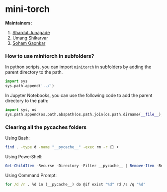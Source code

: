 # mini-torch

**Maintainers:**
1. [Shardul Junagade](https://github.com/ShardulJunagade)
2. [Umang Shikarvar](https://github.com/Umang-Shikarvar)
3. [Soham Gaonkar](https://github.com/Soham-Gaonkar)



### How to use minitorch in subfolders?
In python scripts, you can import `minitorch` in subfolders by adding the parent directory to the path.
```python
import sys
sys.path.append('../')
```

In Jupyter Notebooks, you can use the following code to add the parent directory to the path:
```python
import sys, os
sys.path.append(os.path.abspath(os.path.join(os.path.dirname(__file__), '..')))
```



### Clearing all the pycaches folders


Using Bash:
```bash
find . -type d -name "__pycache__" -exec rm -r {} +
```

Using PowerShell:
```powershell
Get-ChildItem -Recurse -Directory -Filter __pycache__ | Remove-Item -Recurse -Force
```

Using Command Prompt:
```cmd
for /d /r . %d in (__pycache__) do @if exist "%d" rd /s /q "%d"
```
